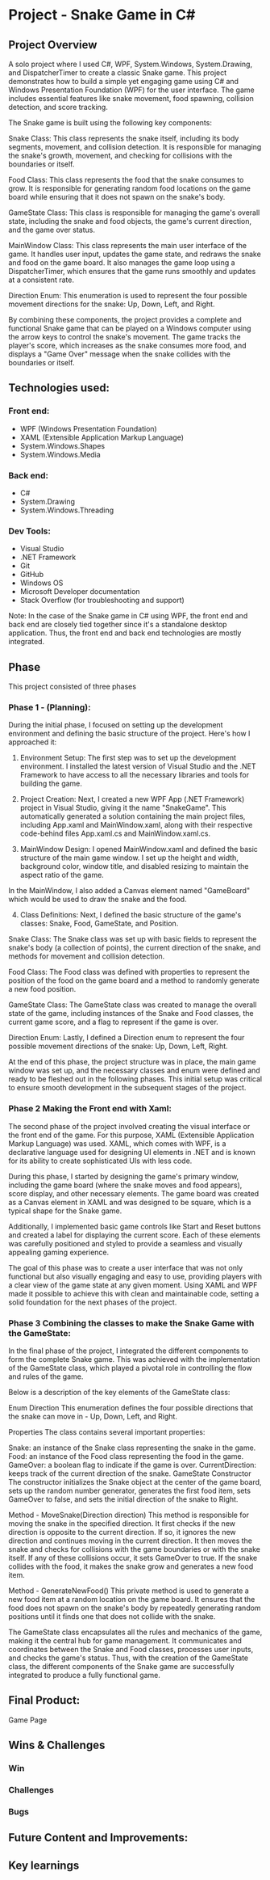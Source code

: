 # Project - Snake Game in C#




## Project Overview

A solo project where I used C#, WPF, System.Windows, System.Drawing, and DispatcherTimer to create a classic Snake game. This project demonstrates how to build a simple yet engaging game using C# and Windows Presentation Foundation (WPF) for the user interface. The game includes essential features like snake movement, food spawning, collision detection, and score tracking.

The Snake game is built using the following key components:

Snake Class: This class represents the snake itself, including its body segments, movement, and collision detection. It is responsible for managing the snake's growth, movement, and checking for collisions with the boundaries or itself.

Food Class: This class represents the food that the snake consumes to grow. It is responsible for generating random food locations on the game board while ensuring that it does not spawn on the snake's body.

GameState Class: This class is responsible for managing the game's overall state, including the snake and food objects, the game's current direction, and the game over status.

MainWindow Class: This class represents the main user interface of the game. It handles user input, updates the game state, and redraws the snake and food on the game board. It also manages the game loop using a DispatcherTimer, which ensures that the game runs smoothly and updates at a consistent rate.

Direction Enum: This enumeration is used to represent the four possible movement directions for the snake: Up, Down, Left, and Right.

By combining these components, the project provides a complete and functional Snake game that can be played on a Windows computer using the arrow keys to control the snake's movement. The game tracks the player's score, which increases as the snake consumes more food, and displays a "Game Over" message when the snake collides with the boundaries or itself.

## Technologies used:

### Front end:
* WPF (Windows Presentation Foundation)
* XAML (Extensible Application Markup Language)
* System.Windows.Shapes
* System.Windows.Media
 ### Back end:
* C#
* System.Drawing
* System.Windows.Threading
### Dev Tools:
* Visual Studio
* .NET Framework
* Git
* GitHub
* Windows OS
* Microsoft Developer documentation
* Stack Overflow (for troubleshooting and support)

Note: In the case of the Snake game in C# using WPF, the front end and back end are closely tied together since it's a standalone desktop application. Thus, the front end and back end technologies are mostly integrated.


## Phase

This project consisted of three phases

### Phase 1 - (Planning):

During the initial phase, I focused on setting up the development environment and defining the basic structure of the project. Here's how I approached it:

1. Environment Setup:
The first step was to set up the development environment. I installed the latest version of Visual Studio and the .NET Framework to have access to all the necessary libraries and tools for building the game.

2. Project Creation:
Next, I created a new WPF App (.NET Framework) project in Visual Studio, giving it the name "SnakeGame". This automatically generated a solution containing the main project files, including App.xaml and MainWindow.xaml, along with their respective code-behind files App.xaml.cs and MainWindow.xaml.cs.

3. MainWindow Design:
I opened MainWindow.xaml and defined the basic structure of the main game window. I set up the height and width, background color, window title, and disabled resizing to maintain the aspect ratio of the game.

In the MainWindow, I also added a Canvas element named "GameBoard" which would be used to draw the snake and the food.

4. Class Definitions:
Next, I defined the basic structure of the game's classes: Snake, Food, GameState, and Position.

Snake Class: The Snake class was set up with basic fields to represent the snake's body (a collection of points), the current direction of the snake, and methods for movement and collision detection.

Food Class: The Food class was defined with properties to represent the position of the food on the game board and a method to randomly generate a new food position.

GameState Class: The GameState class was created to manage the overall state of the game, including instances of the Snake and Food classes, the current game score, and a flag to represent if the game is over.

Direction Enum: Lastly, I defined a Direction enum to represent the four possible movement directions of the snake: Up, Down, Left, Right.

At the end of this phase, the project structure was in place, the main game window was set up, and the necessary classes and enum were defined and ready to be fleshed out in the following phases. This initial setup was critical to ensure smooth development in the subsequent stages of the project.


### Phase 2 Making the Front end with Xaml:

The second phase of the project involved creating the visual interface or the front end of the game. For this purpose, XAML (Extensible Application Markup Language) was used. XAML, which comes with WPF, is a declarative language used for designing UI elements in .NET and is known for its ability to create sophisticated UIs with less code.

During this phase, I started by designing the game's primary window, including the game board (where the snake moves and food appears), score display, and other necessary elements. The game board was created as a Canvas element in XAML and was designed to be square, which is a typical shape for the Snake game.

Additionally, I implemented basic game controls like Start and Reset buttons and created a label for displaying the current score. Each of these elements was carefully positioned and styled to provide a seamless and visually appealing gaming experience.

The goal of this phase was to create a user interface that was not only functional but also visually engaging and easy to use, providing players with a clear view of the game state at any given moment. Using XAML and WPF made it possible to achieve this with clean and maintainable code, setting a solid foundation for the next phases of the project.

### Phase 3 Combining the classes to make the Snake Game with the GameState:
In the final phase of the project, I integrated the different components to form the complete Snake game. This was achieved with the implementation of the GameState class, which played a pivotal role in controlling the flow and rules of the game.

Below is a description of the key elements of the GameState class:

Enum Direction
This enumeration defines the four possible directions that the snake can move in - Up, Down, Left, and Right.

Properties
The class contains several important properties:

Snake: an instance of the Snake class representing the snake in the game.
Food: an instance of the Food class representing the food in the game.
GameOver: a boolean flag to indicate if the game is over.
CurrentDirection: keeps track of the current direction of the snake.
GameState Constructor
The constructor initializes the Snake object at the center of the game board, sets up the random number generator, generates the first food item, sets GameOver to false, and sets the initial direction of the snake to Right.

Method - MoveSnake(Direction direction)
This method is responsible for moving the snake in the specified direction. It first checks if the new direction is opposite to the current direction. If so, it ignores the new direction and continues moving in the current direction. It then moves the snake and checks for collisions with the game boundaries or with the snake itself. If any of these collisions occur, it sets GameOver to true. If the snake collides with the food, it makes the snake grow and generates a new food item.

Method - GenerateNewFood()
This private method is used to generate a new food item at a random location on the game board. It ensures that the food does not spawn on the snake's body by repeatedly generating random positions until it finds one that does not collide with the snake.

The GameState class encapsulates all the rules and mechanics of the game, making it the central hub for game management. It communicates and coordinates between the Snake and Food classes, processes user inputs, and checks the game's status. Thus, with the creation of the GameState class, the different components of the Snake game are successfully integrated to produce a fully functional game.


## Final Product:

Game Page





## Wins & Challenges

### Win




### Challenges


### Bugs




## Future Content and Improvements:





## Key learnings
